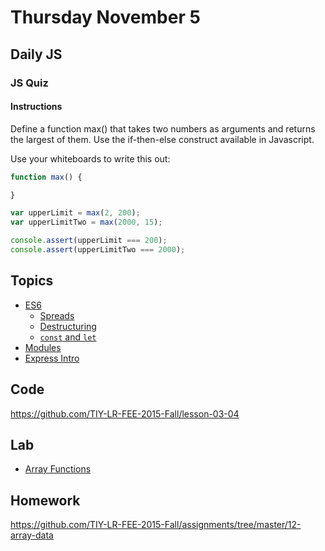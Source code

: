 # Thursday November 5


## Daily JS

### JS Quiz

#### Instructions

Define a function max() that takes two numbers as arguments and returns the largest of them. Use the if-then-else construct available in Javascript.

Use your whiteboards to write this out:

```js
function max() {

}

var upperLimit = max(2, 200);
var upperLimitTwo = max(2000, 15);

console.assert(upperLimit === 200);
console.assert(upperLimitTwo === 2000);
```

## Topics

- [ES6](es6.html)
  * [Spreads](es6.html#spread)
  * [Destructuring](es6.html#destructuring)
  * [`const` and `let`](es6.html#const-and-let)
- [Modules](modules.html)
- [Express Intro](express.html)

## Code

https://github.com/TIY-LR-FEE-2015-Fall/lesson-03-04

## Lab

- [Array Functions](array-fns.html)

## Homework

https://github.com/TIY-LR-FEE-2015-Fall/assignments/tree/master/12-array-data
